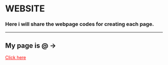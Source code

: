 # WEBSITE
<h3>Here i will share the webpage codes for creating each page.</h3>

<hr>
<h2>My page is @ -> </h2><a href="https://hware.000webhostapp.com/arjun" style="color: #f00;"> Click here</a>
